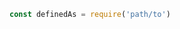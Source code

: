 <!-- Package {"package": "importingjs", "author": "aidan", "version": "0.1.0" }-->

<!-- Lens {"name":"example name","id":"example-id","value":{"path":{"type":"literal","at":{"astType":"Literal","range":{"start":26,"end":35}}},"definedAs":{"type":"token","at":{"astType":"Identifier","range":{"start":6,"end":15}}}},"variables":{},"containers":{},"schema":{"type":"object","properties":{"path":{"type":"string"},"definedAs":{"type":"string"}}},"initialValue":{}} -->
```javascript
const definedAs = require('path/to')
```

<!-- Schema {
    "id": "import-schema",
    "definition": {}
} -->
